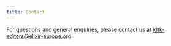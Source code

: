 ```yaml
---
title: Contact
---
```


For questions and general enquiries, please contact us at [idtk-editors@elixir-europe.org](mailto:idtk-editors@elixir-europe.org).
